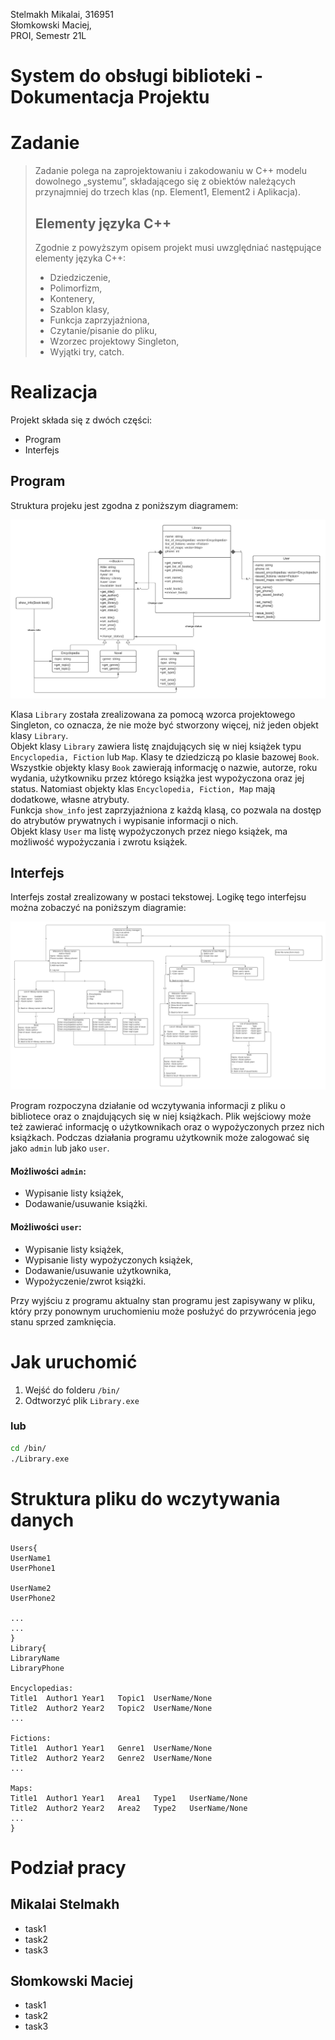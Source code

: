 Stelmakh Mikalai, 316951  
Słomkowski Maciej,  
PROI, Semestr 21L

# System do obsługi biblioteki - Dokumentacja Projektu
# Zadanie
>Zadanie polega na zaprojektowaniu i zakodowaniu w C++ modelu dowolnego „systemu”, składającego się z obiektów należących przynajmniej do trzech klas (np. Element1, Element2 i Aplikacja).
>## Elementy języka C++
>Zgodnie z powyższym opisem projekt musi uwzględniać następujące elementy języka C++:
>* Dziedziczenie,
>* Polimorfizm,
>* Kontenery,
>* Szablon klasy,
>* Funkcja zaprzyjaźniona,
>* Czytanie/pisanie do pliku,
>* Wzorzec projektowy Singleton,
>* Wyjątki try, catch.
# Realizacja
Projekt składa się z dwóch części:
* Program
* Interfejs
## Program
Struktura projeku jest zgodna z poniższym diagramem:

![Library Manager Diagram](res/LibraryManager.png)

Klasa `Library` została zrealizowana za pomocą wzorca projektowego Singleton, co oznacza, że nie może być stworzony więcej, niż jeden objekt klasy `Library`.  
Objekt klasy `Library` zawiera listę znajdujących się w niej książek typu `Encyclopedia, Fiction` lub `Map`. Klasy te dziedziczą po klasie bazowej `Book`. Wszystkie objekty klasy `Book` zawierają informację o nazwie, autorze, roku wydania, użytkowniku przez którego książka jest wypożyczona oraz jej status. Natomiast objekty klas `Encyclopedia, Fiction, Map` mają dodatkowe, własne atrybuty.  
Funkcja `show_info` jest zaprzyjaźniona z każdą klasą, co pozwala na dostęp do atrybutów prywatnych i wypisanie informacji o nich.  
Objekt klasy `User` ma listę wypożyczonych przez niego książek, ma możliwość wypożyczania i zwrotu książek.

## Interfejs
Interfejs został zrealizowany w postaci tekstowej. Logikę tego interfejsu można zobaczyć na poniższym diagramie:

![Interface Diagram](res/Interface.png)

Program rozpoczyna działanie od wczytywania informacji z pliku o bibliotece oraz o znajdujących się w niej książkach. Plik wejściowy może też zawierać informację o użytkownikach oraz o wypożyczonych przez nich książkach. 
Podczas działania programu użytkownik może zalogować się jako `admin` lub jako `user`.  
#### Możliwości `admin`:
* Wypisanie listy książek,
* Dodawanie/usuwanie książki.
#### Możliwości `user`:
* Wypisanie listy książek,
* Wypisanie listy wypożyczonych książek,
* Dodawanie/usuwanie użytkownika,
* Wypożyczenie/zwrot książki.  

Przy wyjściu z programu aktualny stan programu jest zapisywany w pliku, który przy ponownym uruchomieniu może posłużyć do przywrócenia jego stanu sprzed zamknięcia.
# Jak uruchomić
1. Wejść do folderu `/bin/`
1. Odtworzyć plik `Library.exe`
### lub
```bash
cd /bin/
./Library.exe
```
# Struktura pliku do wczytywania danych
```
Users{
UserName1
UserPhone1

UserName2
UserPhone2

...
...
}
Library{
LibraryName
LibraryPhone

Encyclopedias:
Title1  Author1 Year1   Topic1  UserName/None
Title2  Author2 Year2   Topic2  UserName/None
...

Fictions:
Title1  Author1 Year1   Genre1  UserName/None
Title2  Author2 Year2   Genre2  UserName/None
...

Maps:
Title1  Author1 Year1   Area1   Type1   UserName/None
Title2  Author2 Year2   Area2   Type2   UserName/None
...
}
```
# Podział pracy
## Mikalai Stelmakh
* task1
* task2
* task3
## Słomkowski Maciej
* task1
* task2
* task3
